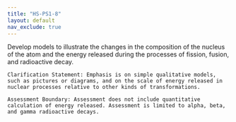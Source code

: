 ```yaml
---
title: "HS-PS1-8"
layout: default
nav_exclude: true
---
```

<script src="https://cdn.mathjax.org/mathjax/latest/MathJax.js?config=TeX-AMS-MML_HTMLorMML" type="text/javascript"></script>

<!--<center>
<img src="images/pt-row-col.png" alt="drawing" width="90%"/>
</center>
-->
Develop models to illustrate the changes in the composition of the nucleus of the atom and the energy released during the processes of fission, fusion, and radioactive decay.

<!--more-->

    Clarification Statement: Emphasis is on simple qualitative models, such as pictures or diagrams, and on the scale of energy released in nuclear processes relative to other kinds of transformations.

    Assessment Boundary: Assessment does not include quantitative calculation of energy released. Assessment is limited to alpha, beta, and gamma radioactive decays.
